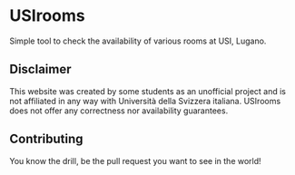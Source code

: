 # USIrooms

Simple tool to check the availability of various rooms at USI, Lugano.

## Disclaimer

This website was created by some students as an unofficial project and is not
affiliated in any way with Università della Svizzera italiana. USIrooms does not
offer any correctness nor availability guarantees.

## Contributing

You know the drill, be the pull request you want to see in the world!

